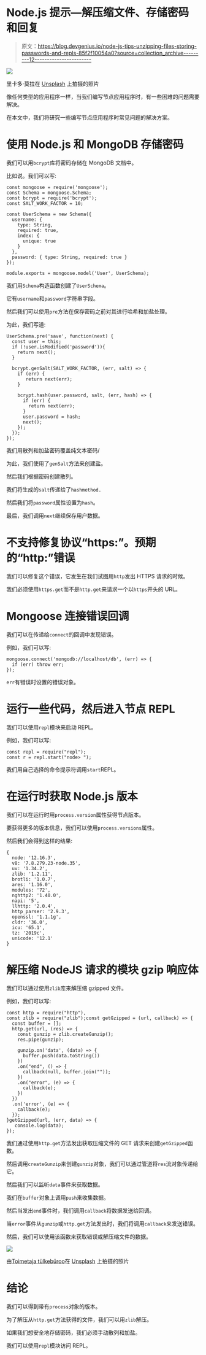 # Node.js 提示—解压缩文件、存储密码和回复

> 原文：<https://blog.devgenius.io/node-js-tips-unzipping-files-storing-passwords-and-repls-85f2f10054a0?source=collection_archive---------12----------------------->

![](img/b10bf14af044f49469481aa1fb8e6c3c.png)

里卡多·莫拉在 [Unsplash](https://unsplash.com?utm_source=medium&utm_medium=referral) 上拍摄的照片

像任何类型的应用程序一样，当我们编写节点应用程序时，有一些困难的问题需要解决。

在本文中，我们将研究一些编写节点应用程序时常见问题的解决方案。

# 使用 Node.js 和 MongoDB 存储密码

我们可以用`bcrypt`库将密码存储在 MongoDB 文档中。

比如说。我们可以写:

```
const mongoose = require('mongoose');
const Schema = mongoose.Schema;
const bcrypt = require('bcrypt');
const SALT_WORK_FACTOR = 10;

const UserSchema = new Schema({
  username: { 
    type: String, 
    required: true, 
    index: { 
      unique: true 
    } 
  },
  password: { type: String, required: true }
});

module.exports = mongoose.model('User', UserSchema);
```

我们用`Schema`构造函数创建了`UserSchema`。

它有`username`和`password`字符串字段。

然后我们可以使用`pre`方法在保存密码之前对其进行哈希和加盐处理。

为此，我们写道:

```
UserSchema.pre('save', function(next) {
  const user = this;
  if (!user.isModified('password')){
    return next();
  }

  bcrypt.genSalt(SALT_WORK_FACTOR, (err, salt) => {
    if (err) {
       return next(err);
    }

    bcrypt.hash(user.password, salt, (err, hash) => {
      if (err) {
        return next(err);
      }
      user.password = hash;
      next();
    });
  });
});
```

我们用散列和加盐密码覆盖纯文本密码/

为此，我们使用了`genSalt`方法来创建盐。

然后我们根据密码创建散列。

我们将生成的`salt`传递给了`hashmethod.`

然后我们将`password`属性设置为`hash`。

最后，我们调用`next`继续保存用户数据。

# 不支持修复协议“https:”。预期的“http:”错误

我们可以修复这个错误，它发生在我们试图用`http`发出 HTTPS 请求的时候。

我们必须使用`https.get`而不是`http.get`来请求一个以`https`开头的 URL。

# Mongoose 连接错误回调

我们可以在传递给`connect`的回调中发现错误。

例如，我们可以写:

```
mongoose.connect('mongodb://localhost/db', (err) => {
  if (err) throw err;
});
```

`err`有错误时设置的错误对象。

# 运行一些代码，然后进入节点 REPL

我们可以使用`repl`模块来启动 REPL。

例如，我们可以写:

```
const repl = require("repl");
const r = repl.start("node> ");
```

我们用自己选择的命令提示符调用`start`REPL。

# 在运行时获取 Node.js 版本

我们可以在运行时用`process.version`属性获得节点版本。

要获得更多的版本信息，我们可以使用`process.versions`属性。

然后我们会得到这样的结果:

```
{
  node: '12.16.3',
  v8: '7.8.279.23-node.35',
  uv: '1.34.2',
  zlib: '1.2.11',
  brotli: '1.0.7',
  ares: '1.16.0',
  modules: '72',
  nghttp2: '1.40.0',
  napi: '5',
  llhttp: '2.0.4',
  http_parser: '2.9.3',
  openssl: '1.1.1g',
  cldr: '36.0',
  icu: '65.1',
  tz: '2019c',
  unicode: '12.1'
}
```

# 解压缩 NodeJS 请求的模块 gzip 响应体

我们可以通过使用`zlib`库来解压缩 gzipped 文件。

例如，我们可以写:

```
const http = require("http"),
const zlib = require("zlib");const getGzipped = (url, callback) => {
  const buffer = [];
  http.get(url, (res) => {
    const gunzip = zlib.createGunzip();            
    res.pipe(gunzip);

    gunzip.on('data', (data) => {
      buffer.push(data.toString())
    })
    .on("end", () => {
      callback(null, buffer.join(""));
    })
    .on("error", (e) => {
      callback(e);
    })
  })
  .on('error', (e) => {
    callback(e);
  });
}getGzipped(url, (err, data) => {
   console.log(data);
});
```

我们通过使用`http.get`方法发出获取压缩文件的 GET 请求来创建`getGzipped`函数。

然后调用`createGunzip`来创建`gunzip`对象，我们可以通过管道将`res`流对象传递给它。

然后我们可以监听`data`事件来获取数据。

我们在`buffer`对象上调用`push`来收集数据。

然后当发出`end`事件时，我们调用`callback`将数据发送给回调。

当`error`事件从`gunzip`或`http.get`方法发出时，我们将调用`callback`来发送错误。

然后，我们可以使用该函数来获取错误或解压缩文件的数据。

![](img/027960b3223cff3df86f96e659d804a3.png)

由[Toimetaja tülkebüroo](https://unsplash.com/@toimetaja?utm_source=medium&utm_medium=referral)在 [Unsplash](https://unsplash.com?utm_source=medium&utm_medium=referral) 上拍摄的照片

# 结论

我们可以得到带有`process`对象的版本。

为了解压从`http.get`方法获得的文件，我们可以用`zlib`解压。

如果我们想安全地存储密码，我们必须手动散列和加盐。

我们可以使用`repl`模块访问 REPL。